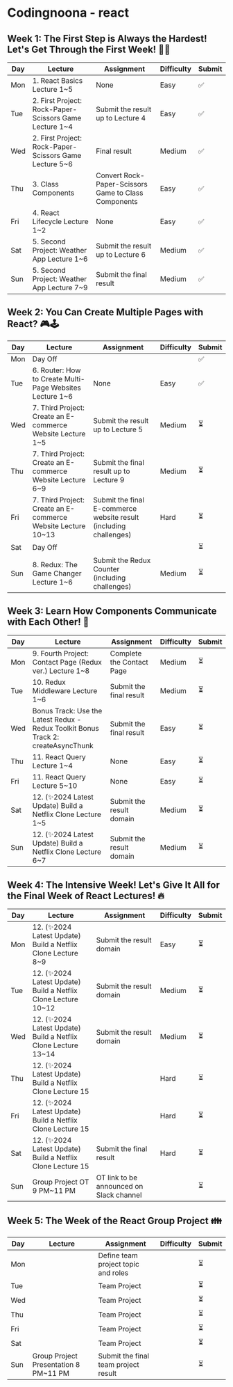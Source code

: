 # Codingnoona - react
## Week 1: The First Step is Always the Hardest! Let's Get Through the First Week! 🚀🚀

| Day | Lecture | Assignment | Difficulty | Submit | 
| --- | --- | --- | --- | --- |
| Mon | 1. React Basics Lecture 1~5 | None | Easy | ✅|
| Tue | 2. First Project: Rock-Paper-Scissors Game Lecture 1~4 | Submit the result up to Lecture 4 | Easy | ✅|
| Wed | 2. First Project: Rock-Paper-Scissors Game Lecture 5~6 | Final result | Medium | ✅|
| Thu | 3. Class Components | Convert Rock-Paper-Scissors Game to Class Components | Easy |  ✅|
| Fri | 4. React Lifecycle Lecture 1~2 | None | Easy |  ✅|
| Sat | 5. Second Project: Weather App Lecture 1~6 | Submit the result up to Lecture 6 | Medium |  ✅|
| Sun | 5. Second Project: Weather App Lecture 7~9 | Submit the final result | Medium |  ✅|

## Week 2: You Can Create Multiple Pages with React? 🎮🕹️

| Day | Lecture | Assignment | Difficulty | Submit |
| --- | --- | --- | --- | --- |
| Mon | Day Off |  |  | ✅|
| Tue | 6. Router: How to Create Multi-Page Websites Lecture 1~6 | None | Easy | ✅|
| Wed | 7. Third Project: Create an E-commerce Website Lecture 1~5 | Submit the result up to Lecture 5 | Medium | ⏳|
| Thu | 7. Third Project: Create an E-commerce Website Lecture 6~9 | Submit the final result up to Lecture 9 | Medium | ⏳|
| Fri | 7. Third Project: Create an E-commerce Website Lecture 10~13 | Submit the final E-commerce website result (including challenges) | Hard | ⏳|
| Sat | Day Off |  |  | ⏳|
| Sun | 8. Redux: The Game Changer Lecture 1~6 | Submit the Redux Counter (including challenges) | Medium | ⏳|

## Week 3: Learn How Components Communicate with Each Other! 🛜

| Day | Lecture | Assignment | Difficulty | Submit |
| --- | --- | --- | --- | --- |
| Mon | 9. Fourth Project: Contact Page (Redux ver.) Lecture 1~8 | Complete the Contact Page | Medium | ⏳|
| Tue | 10. Redux Middleware Lecture 1~6 | Submit the final result | Medium | ⏳|
| Wed | Bonus Track: Use the Latest Redux - Redux Toolkit Bonus Track 2: createAsyncThunk | Submit the final result | Easy | ⏳|
| Thu | 11. React Query Lecture 1~4 | None | Easy | ⏳|
| Fri | 11. React Query Lecture 5~10 | None | Easy | ⏳|
| Sat | 12. (✨2024 Latest Update) Build a Netflix Clone Lecture 1~5 | Submit the result domain | Medium | ⏳|
| Sun | 12. (✨2024 Latest Update) Build a Netflix Clone Lecture 6~7 | Submit the result domain | Medium | ⏳|

## Week 4: The Intensive Week! Let's Give It All for the Final Week of React Lectures! 🔥

| Day | Lecture | Assignment | Difficulty | Submit |
| --- | --- | --- | --- | --- |
| Mon | 12. (✨2024 Latest Update) Build a Netflix Clone Lecture 8~9 | Submit the result domain | Easy | ⏳|
| Tue | 12. (✨2024 Latest Update) Build a Netflix Clone Lecture 10~12 | Submit the result domain | Medium | ⏳|
| Wed | 12. (✨2024 Latest Update) Build a Netflix Clone Lecture 13~14 | Submit the result domain | Medium | ⏳|
| Thu | 12. (✨2024 Latest Update) Build a Netflix Clone Lecture 15 |  | Hard | ⏳|
| Fri | 12. (✨2024 Latest Update) Build a Netflix Clone Lecture 15 |  | Hard | ⏳|
| Sat | 12. (✨2024 Latest Update) Build a Netflix Clone Lecture 15 | Submit the final result | Hard | ⏳|
| Sun | Group Project OT 9 PM~11 PM | OT link to be announced on Slack channel |  | ⏳|

## Week 5: The Week of the React Group Project 👪

| Day | Lecture | Assignment | Difficulty | Submit |
| --- | --- | --- | --- | --- |
| Mon |  | Define team project topic and roles |  | ⏳|
| Tue |  | Team Project |  | ⏳|
| Wed |  | Team Project |  | ⏳|
| Thu |  | Team Project |  | ⏳|
| Fri |  | Team Project |  | ⏳|
| Sat |  | Team Project |  | ⏳|
| Sun | Group Project Presentation 8 PM~11 PM | Submit the final team project result |  | ⏳|
